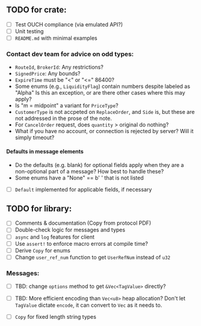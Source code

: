 
## TODO for crate:
- [ ] Test OUCH compliance (via emulated API?)
- [ ] Unit testing
- [ ] `README.md` with minimal examples

### Contact dev team for advice on odd types:
- `RouteId`, `BrokerId`: Any restrictions?
- `SignedPrice`: Any bounds?
- `ExpireTime` must be "<" or "<=" 86400?
- Some enums (e.g., `LiquidityFlag`) contain numbers despite labeled as "Alpha"
Is this an exception, or are there other cases where this may apply?
- Is "m = midpoint" a variant for `PriceType`?
- `CustomerType` is not accpeted on `ReplaceOrder`, and `Side` is, 
but these are not addressed in the prose of the note.
- For `CancelOrder` request, does `quantity` > original do nothing?
- What if you have no account, or connection is rejected by server? 
Will it simply timeout?

#### Defaults in message elements
- Do the defaults (e.g. blank) for optional fields apply when they are 
a non-optional part of a message? How best to handle these?
- Some enums have a "None" == b' ' that is not listed
- [ ] `Default` implemented for applicable fields, if necessary


## TODO for library:
- [ ] Comments & documentation (Copy from protocol PDF)
- [ ] Double-check logic for messages and types
- [ ] `async` and `log` features for client
- [ ] Use `assert!` to enforce macro errors at compile time?
- [ ] Derive `Copy` for enums
- [ ] Change `user_ref_num` function to get `UserRefNum` instead of `u32`

### Messages:
- [ ] TBD: change `options` method to get `&Vec<TagValue>` directly?
- [ ] TBD: More efficient encoding than `Vec<u8>` heap allocation? 
Don't let `TagValue` dictate `encode`, it can convert to `Vec` as it needs to.
- [ ] `Copy` for fixed length string types

